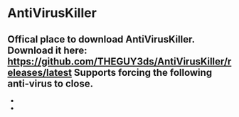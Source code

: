 # AntiVirusKiller
Offical place to download AntiVirusKiller.
Download it here: https://github.com/THEGUY3ds/AntiVirusKiller/releases/latest
Supports forcing the following anti-virus to close.
-
-
-
